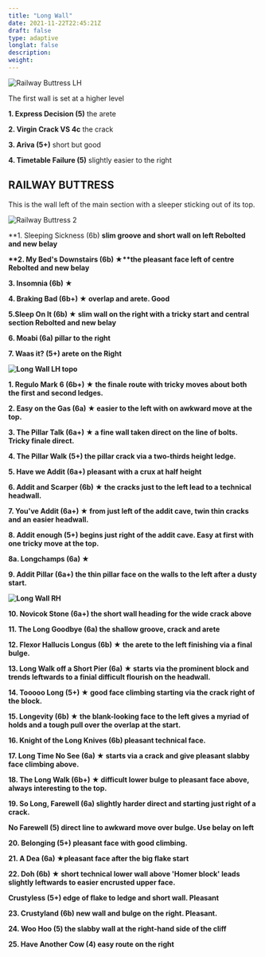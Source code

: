 ```yaml
---
title: "Long Wall"
date: 2021-11-22T22:45:21Z
draft: false
type: adaptive
longlat: false
description:
weight:
---
```



![Railway Buttress LH](/img/peak/buxton/hh-railway-lh.jpg)

The first wall is set at a higher level

**1. Express Decision (5)** the arete

**2. Virgin Crack VS 4c** the crack

**3. Ariva (5+)** short but good

**4. Timetable Failure (5)** slightly easier to the right



## RAILWAY BUTTRESS 

This is the wall left of the main section with a sleeper sticking out of its top.


![Railway Buttress 2](/img/peak/buxton/Harpur-Hill_Railway-2.JPG)



**1. Sleeping Sickness (6b) **slim groove and short wall on left <b><span class="new">Rebolted and new belay</span>**

**2. My Bed's Downstairs (6b) &starf;**the pleasant face left of centre **<span class="new">Rebolted and new belay</span>**

**3. Insomnia (6b) &starf;**

**4. Braking Bad (6b+) &starf;**  overlap and arete. Good

**5.Sleep On It (6b) &starf;** slim wall on the right with a tricky start and central section <span class="new">Rebolted and new belay</span>

**6. Moabi (6a)** pillar to the right

**7. Waas it? (5+)** arete on the Right



![Long Wall LH topo](/img/peak/buxton/harpur-hill-long-wall-lh.jpg)


**1. Regulo Mark 6 (6b+)** &starf; the finale route with tricky moves about both the first and second ledges. 

**2. Easy on the Gas (6a)** &starf; easier to the left with on awkward move at the top. 

**3. The Pillar Talk (6a+)** &starf; a fine wall taken direct on the line of bolts. Tricky finale direct. 

**4. The Pillar Walk (5+)** the pillar crack via a two-thirds height ledge. 

**5. Have we Addit (6a+)** pleasant with a crux at half height

**6. Addit and Scarper (6b)** &starf; the cracks just to the left lead to a technical headwall. 

**7. You've Addit (6a+)** &starf; from just left of the addit cave, twin thin cracks and an easier headwall.

**8. Addit enough (5+)** begins just right of the addit cave. Easy at first with one tricky move at the top. 

**8a. Longchamps (6a)** &starf;

**9. Addit Pillar (6a+)** the thin pillar face on the walls to the left after a dusty start. 

![Long Wall RH](/img/peak/buxton/hh-long-rh.jpg)

**10. Novicok Stone (6a+)** the short wall heading for the wide crack above

**11. The Long Goodbye (6a)** the shallow groove, crack and arete

**12. Flexor Hallucis Longus (6b)** &starf; the arete to the left finishing via a final bulge. 

**13. Long Walk off a Short Pier (6a)** &starf; starts via the prominent block and trends leftwards to a finial difficult flourish on the headwall. 

**14. Tooooo Long (5+)** &starf; good face climbing starting via the crack right of the block. 

**15. Longevity (6b)** &starf; the blank-looking face to the left gives a myriad of holds and a tough pull over the overlap at the start. 

**16. Knight of the Long Knives (6b)** pleasant technical face.

**17. Long Time No See (6a)** &starf; starts via a crack and give pleasant slabby face climbing above. 

**18. The Long Walk (6b+)** &starf; difficult lower bulge to pleasant face above, always interesting to the top. 

**19. So Long, Farewell (6a)** slightly harder direct and starting just right of a crack. 

**No Farewell (5)** direct line to awkward move over bulge. Use belay on left

**20. Belonging (5+)** pleasant face with good climbing. 

**21. A Dea (6a)**  &starf;pleasant face after the big flake start

**22. Doh (6b)** &starf; short technical lower wall above 'Homer block' leads slightly leftwards to easier encrusted upper face. 

**Crustyless (5+)** edge of flake to ledge and short wall. Pleasant 

**23. Crustyland (6b)** new wall and bulge on the right. Pleasant.

**24. Woo Hoo (5)** the slabby wall at the right-hand side of the cliff

**25. Have Another Cow (4)** easy route on the right



